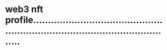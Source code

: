 # web3 nft profile......................................................................................................
